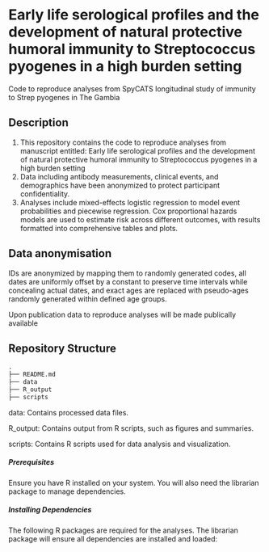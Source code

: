 # Early life serological profiles and the development of natural protective humoral immunity to Streptococcus pyogenes in a high burden setting 

Code to reproduce analyses from SpyCATS longitudinal study of immunity to Strep pyogenes in The Gambia

## Description

1. This repository contains the code to reproduce analyses from manuscript entitled: Early life serological profiles and the development of natural protective humoral immunity to Streptococcus pyogenes in a high burden setting  
2. Data including antibody measurements, clinical events, and demographics have been anonymized to protect participant confidentiality.
3. Analyses include mixed-effects logistic regression to model event probabilities and piecewise regression. Cox proportional hazards models are used to estimate risk across different outcomes, with results formatted into comprehensive tables and plots.

## Data anonymisation 

IDs are anonymized by mapping them to randomly generated codes, all dates are uniformly offset by a constant to preserve time intervals while concealing actual dates, and exact ages are replaced with pseudo-ages randomly generated within defined age groups.

Upon publication data to reproduce analyses will be made publically available

## Repository Structure

```markdown
.
├── README.md
├── data
├── R_output
├── scripts


```

data: Contains processed data files.

R_output: Contains output from R scripts, such as figures and summaries.

scripts: Contains R scripts used for data analysis and visualization.


##### Prerequisites
Ensure you have R installed on your system. You will also need the librarian package to manage dependencies.

##### Installing Dependencies
The following R packages are required for the analyses. The librarian package will ensure all dependencies are installed and loaded:



